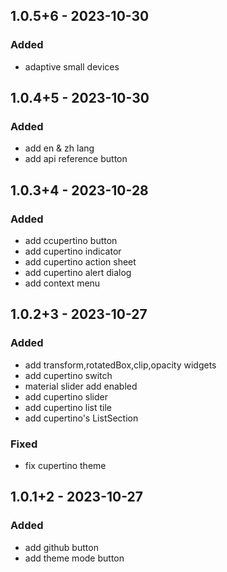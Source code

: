 ## 1.0.5+6 - 2023-10-30
### Added
- adaptive small devices

## 1.0.4+5 - 2023-10-30
### Added
- add en & zh lang
- add api reference button

## 1.0.3+4 - 2023-10-28
### Added
- add ccupertino button
- add cupertino indicator
- add cupertino action sheet
- add cupertino alert dialog
- add context menu

## 1.0.2+3 - 2023-10-27
### Added
- add transform,rotatedBox,clip,opacity widgets
- add cupertino switch
- material slider add enabled
- add cupertino slider
- add cupertino list tile
- add cupertino's ListSection

### Fixed
- fix cupertino theme

## 1.0.1+2 - 2023-10-27
### Added
- add github button
- add theme mode button